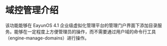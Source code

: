 # 域控管理介绍

该功能能够在 EayunOS 4.1 企业级虚拟化管理平台的管理门户界面下添加目录服务。能够在一定程度上方便管理员的操作，而不需要通过用户域的命令行工具（engine-manage-domains）进行操作。
